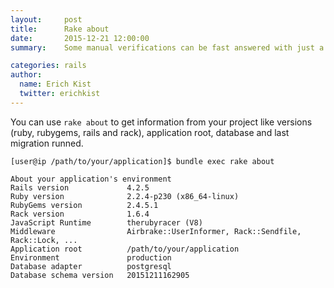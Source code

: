 ```yaml
---
layout:     post
title:      Rake about
date:       2015-12-21 12:00:00
summary:    Some manual verifications can be fast answered with just a rake about.

categories: rails
author:
  name: Erich Kist
  twitter: erichkist
---
```


You can use `rake about` to get information from your project like versions (ruby, rubygems, rails
and rack), application root, database and last migration runned.

```shell
[user@ip /path/to/your/application]$ bundle exec rake about

About your application's environment
Rails version             4.2.5
Ruby version              2.2.4-p230 (x86_64-linux)
RubyGems version          2.4.5.1
Rack version              1.6.4
JavaScript Runtime        therubyracer (V8)
Middleware                Airbrake::UserInformer, Rack::Sendfile, Rack::Lock, ...
Application root          /path/to/your/application
Environment               production
Database adapter          postgresql
Database schema version   20151211162905
```
